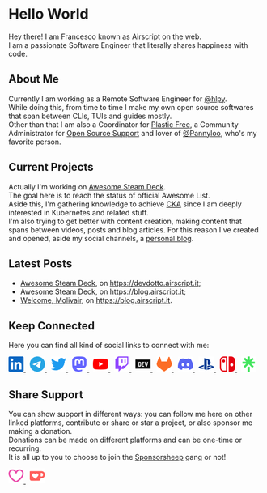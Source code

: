 # Hello World
Hey there! I am Francesco known as Airscript on the web.  
I am a passionate Software Engineer that literally shares happiness with code.

## About Me
Currently I am working as a Remote Software Engineer for [@hlpy](https://www.linkedin.com/company/hlpy/mycompany/).  
While doing this, from time to time I make my own open source softwares that span between CLIs, TUIs and guides mostly.  
Other than that I am also a Coordinator for [Plastic Free](https://www.plasticfreeonlus.it/), a Community Administrator for [Open Source Support](https://t.me/ptkdev_support_italian) and lover of [@Pannyloo](https://instagram.com/pannyloo), who's my favorite person.

## Current Projects
Actually I'm working on [Awesome Steam Deck](https://github.com/airscripts/awesome-steam-deck).  
The goal here is to reach the status of official Awesome List.  
Aside this, I'm gathering knowledge to achieve [CKA](https://www.cncf.io/certification/cka/) since I am deeply interested in Kubernetes and related stuff.  
I'm also trying to get better with content creation, making content that spans between videos, posts and blog articles.
For this reason I've created and opened, aside my social channels, a [personal blog](https://blog.airscript.it).

## Latest Posts
- [Awesome Steam Deck](https://dev.to/airscript/awesome-steam-deck-1do2), on https://devdotto.airscript.it;
- [Awesome Steam Deck](https://blog.airscript.it/en/posts/open-source/awesome-steam-deck/), on https://blog.airscript.it;
- [Welcome, Molivair](https://blog.airscript.it/en/posts/molivair/welcome-molivair/), on https://blog.airscript.it.

## Keep Connected
Here you can find all kind of social links to connect with me:  

<a href="https://linkedin.airscript.it" target="blank">
  <img src="./assets/images/linkedin.svg" alt="LinkedIn" width="30px"/>
</a>&nbsp;
<a href="https://telegram.airscript.it" target="blank">
  <img src="./assets/images/telegram.svg" alt="Telegram" width="30px"/>
</a>&nbsp;
<a href="https://twitter.airscript.it" target="blank">
  <img src="./assets/images/twitter.svg" alt="Twitter" width="30px" />
</a>&nbsp;
<a href="https://mastodon.airscript.it" target="blank">
  <img src="./assets/images/mastodon.svg" alt="Mastodon" width="30px" />
</a>&nbsp;
<a href="https://youtube.airscript.it" target="blank">
  <img src="./assets/images/youtube.svg" alt="YouTube" width="30px" />
</a>&nbsp;
<a href="https://twitch.airscript.it" target="blank">
  <img src="./assets/images/twitch.svg" alt="Twitch" width="30px" />
</a>&nbsp;
<a href="https://devdotto.airscript.it" target="blank">
  <img src="./assets/images/devdotto.svg" alt="Devdotto" width="30px" />
</a>&nbsp;
<a href="https://gitlab.airscript.it" target="blank">
  <img src="./assets/images/gitlab.svg" alt="GitLab" width="30px" />
</a>&nbsp;
<a href="https://discord.airscript.it" target="blank">
  <img src="./assets/images/discord.svg" alt="Discord" width="30px" />
</a>&nbsp;
<a href="https://psn.airscript.it" target="blank">
  <img src="./assets/images/playstation.svg" alt="PlayStation" width="30px" />
</a>&nbsp;
<a href="https://tinyurl.com/nintendo-switch-airscript" target="blank">
  <img src="./assets/images/nintendo-switch.svg" alt="Nintendo Switch" width="30px" />
</a>&nbsp;
<a href="https://linktree.airscript.it" target="blank">
  <img src="./assets/images/linktree.svg" alt="Linktree" width="30px" />
</a>

## Share Support
You can show support in different ways: you can follow me here on other linked platforms, contribute or share or star a project, or also sponsor me making a donation.  
Donations can be made on different platforms and can be one-time or recurring.  
It is all up to you to choose to join the [Sponsorsheep](https://github.com/airscripts/sponsorsheep) gang or not!

<a href="https://sponsor.airscript.it" target="blank">
  <img src="./assets/images/github-sponsors.svg" alt="GitHub Sponsors" width="30px" />
</a>&nbsp;
<a href="https://kofi.airscript.it" target="blank">
  <img src="./assets/images/kofi.svg" alt="Kofi" width="30px" />
</a>
